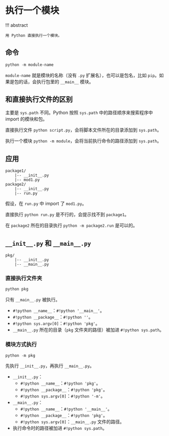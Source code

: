 # 执行一个模块

!!! abstract

    用 Python 直接执行一个模块。

## 命令

``` powershell
python -m module-name
```

`module-name` 就是模块的名称（没有 `.py` 扩展名），也可以是包名，比如 `pip`。如果是包的话，会执行包里的 `__main__` 模块。

## 和直接执行文件的区别

主要是 `sys.path` 不同。Python 按照 `sys.path` 中的路径顺序来搜索程序中 import 的模块和包。

直接执行文件 `python script.py`，会将脚本文件所在的目录添加到 `sys.path`。

执行一个模块 `python -m module`，会将当前执行命令的路径添加到 `sys.path`。

## 应用

``` title="包的目录结构"
package1/
	|-- __init__.py
	|-- mod1.py
package2/
	|-- __init__.py
	|-- run.py
```

假设，在 `run.py` 中 import 了 `mod1.py`。

直接执行 `python run.py` 是不行的，会提示找不到 `package1`。

在 `package2` 所在的目录执行 `python -m package2.run` 是可以的。

## `__init__.py` 和 `__main__.py`

``` title="包的目录结构"
pkg/
    |-- __init__.py
    |-- __main__.py
```

### 直接执行文件夹

``` powershell
python pkg
```

只有 `__main__.py` 被执行。

- `#!python __name__`：`#!python '__main__'`。
- `#!python __package__`：`#!python ''`。
- `#!python sys.argv[0]`：`#!python 'pkg'`。
- `__main__.py` 所在的目录（`pkg` 文件夹的路径）被加进 `#!python sys.path`。

### 模块方式执行

``` powershell
python -m pkg
```

先执行 `__init__.py`，再执行 `__main__.py`。

- `__init__.py`：
    - `#!python __name__`：`#!python 'pkg'`。
    - `#!python __package__`：`#!python 'pkg'`。
    - `#!python sys.argv[0]`：`#!python '-m'`。
- `__main__.py`：
    - `#!python __name__`：`#!python '__main__'`。
    - `#!python __package__`：`#!python 'pkg'`。
    - `#!python sys.argv[0]`：`__main__.py` 文件的路径。
- 执行命令时的路径被加进 `#!python sys.path`。


[^1]: [python -m 和 python 直接运行的区别 - Joseph_Chuh - 博客园](https://www.cnblogs.com/josephchuh/p/9209695.html#:~:text=%3E%3E%3E%20python%20xxx.py%20%23%20%E7%9B%B4%E6%8E%A5%E8%BF%90%E8%A1%8C%20%3E%3E%3E%20python%20-m,%E7%9B%B8%E5%BD%93%E4%BA%8Eimport%EF%BC%8C%E5%8F%AB%E5%81%9A%E5%BD%93%E5%81%9A%E6%A8%A1%E5%9D%97%E6%9D%A5%E5%90%AF%E5%8A%A8%20%E4%B8%BB%E8%A6%81%E5%8C%BA%E5%88%AB%E5%9C%A8%E4%BA%8E%20sys.path%20%E4%B8%8D%E5%90%8C%20%E7%9B%B4%E6%8E%A5%E8%BF%90%E8%A1%8C%E4%BC%9A%E5%B0%86%E8%AF%A5%E8%84%9A%E6%9C%AC%E6%89%80%E5%9C%A8%E7%9B%AE%E5%BD%95%E6%B7%BB%E5%8A%A0%E8%87%B3%20sys.path%20%E5%BD%93%E5%81%9A%E6%A8%A1%E5%9D%97%E5%90%AF%E5%8A%A8%E5%88%99%E4%BC%9A%E5%B0%86%E5%BD%93%E5%89%8D%E8%BF%90%E8%A1%8C%E5%91%BD%E4%BB%A4%E7%9A%84%E8%B7%AF%E5%BE%84%E6%B7%BB%E5%8A%A0%E8%87%B3%20sys.path)
[^2]: [Python入门之——Package内的__main__.py和__init__.py 51CTO博客](https://blog.51cto.com/feishujun/5513660)
[^3]: [1. 命令行与环境 — Python 3.11.4 文档](https://docs.python.org/zh-cn/3/using/cmdline.html#cmdoption-m)
